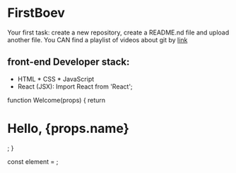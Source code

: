 # FirstBoev
Your first task: create a new repository, create a README.nd file and upload another file.
You CAN find a playlist of videos about git by [link](https://www.youtube.com/watch?v=nsyLWDtWXk0)
## front-end Developer stack:
* HTML
﻿﻿* CSS
﻿﻿* JavaScript
* React (JSX):
Import React from 'React';

function Welcome(props) {
  return <h1>Hello, {props.name}</h1>;
}

const element = <Welcome name="Alice" />;
